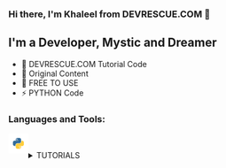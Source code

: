 ### Hi there, I'm Khaleel from DEVRESCUE.COM 👋

## I'm a Developer, Mystic and Dreamer

- 🔭 DEVRESCUE.COM Tutorial Code
- 🌱 Original Content
- 🥅 FREE TO USE
- ⚡ PYTHON Code

### Languages and Tools:

<img align="left" alt="Python" width="36px" height="36px" src="res/python.png" /><br />

<details>
  <summary>TUTORIALS</summary>
  
<!--START_SECTION:activity-->

1. ❗️ PYTHON F STRING TUTORIAL WITH EXAMPLES: [CODE HERE](PYTHON_F_STRING_TUTORIAL.py)
2. ❗️ Python JSON Pretty Print Tutorial: [CODE HERE](PYTHON_JSON_PRETTY_A.py)
3. ❗️ Python JSON Pretty Print with Examples: [CODE HERE](PYTHON_JSON_PRETTY_B.py)
4. ❗️ Python CSV Files with pandas: [CODE HERE](PYTHON_PANDAS_CSV.py) | [NOTEBOOK](https://github.com/devrescue/python/blob/main/PYTHON_PANDAS_CSV.ipynb)
5. ❗️ Simple Python k-Nearest Neighbors Tutorial: [CODE HERE](PYTHON_ML_KNN_A.py) | [NOTEBOOK](https://github.com/devrescue/python/blob/main/PYTHON_ML_KNN_A.ipynb)
6. ❗️ k-Nearest Neighbors Accuracy in Python: [CODE HERE](PYTHON_ML_KNN_B.py) | [NOTEBOOK](https://github.com/devrescue/python/blob/main/PYTHON_ML_KNN_B.ipynb)
7. ❗️ PYTHON LIST COMPREHENSION WITH DATAFRAMES – PART 1: [CODE HERE](PYTHON_DF_LC.py) | [NOTEBOOK](https://github.com/devrescue/python/blob/main/PYTHON_DF_LC.ipynb)
8. ❗️ PYTHON LIST COMPREHENSION WITH MULTIPLE LISTS: [CODE HERE](PYTHON_LC_A.py) | [ARTICLE HERE](https://devrescue.com/python-list-comprehension-with-multiple-lists/)
9. ❗️ Python List Comprehension Nested For Loops: [CODE HERE](PYTHON_LC_B.py) | [ARTICLE HERE](https://devrescue.com/python-list-comprehension-nested-for-loops/)
10. ❗️ Plot Bar Graph with Python and matplotlib: [CODE HERE](PYTHON_PLT_HIST.py) | [ARTICLE HERE](https://devrescue.com/plot-bar-graph-with-python-and-matplotlib/) | [NOTEBOOK](https://github.com/devrescue/python/blob/main/PYTHON_PLT_HIST.ipynb)
11. ❗️ STACKED BAR PLOT WITH PYTHON: [CODE HERE](PYTHON_PLT_HIST_B.py) | [ARTICLE HERE](https://devrescue.com/stacked-bar-plot-with-python/) | [NOTEBOOK](https://github.com/devrescue/python/blob/main/PYTHON_PLT_HIST_B.ipynb)
12. ❗️ Plotly Bar Chart with Python: [CODE HERE](PYTHON_PLOTLY_A.py) | [ARTICLE HERE](https://devrescue.com/plotly-bar-chart-in-python-with-code/)
13. ❗️ Bar Plot with Python and seaborn: [CODE HERE](PYTHON_SEABORN_A.py) | [ARTICLE HERE](https://devrescue.com/bar-plot-with-python-and-seaborn/) | [NOTEBOOK](https://github.com/devrescue/python/blob/main/PYTHON_SEABORN_A.ipynb)
</details>
